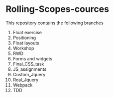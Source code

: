 # Rolling-Scopes-cources

This repository contains the following branches

1. Float exercise
2. Positioning
3. Float layouts
4. Workshop
5. RWD
6. Forms and widgets
7. Final_CSS_task
8. JS_assignments
9. Custom_Jquery
10. Real_Jquery
11. Webpack
12. TDD